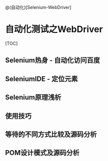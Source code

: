 @(自动化)[Selenium-WebDriver]
# 自动化测试之WebDriver
[TOC]
## Selenium热身 - 自动化访问百度
## SeleniumIDE - 定位元素
## Selenium原理浅析
## 使用技巧
## 等待的不同方式比较及源码分析
## POM设计模式及源码分析